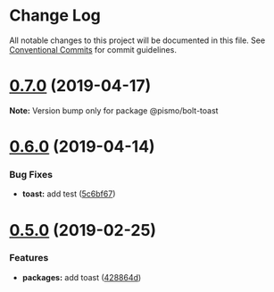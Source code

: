 # Change Log

All notable changes to this project will be documented in this file.
See [Conventional Commits](https://conventionalcommits.org) for commit guidelines.

# [0.7.0](https://github.com/pismo/bolt/compare/v0.6.0...v0.7.0) (2019-04-17)

**Note:** Version bump only for package @pismo/bolt-toast





# [0.6.0](https://github.com/pismo/bolt/compare/v0.5.0...v0.6.0) (2019-04-14)


### Bug Fixes

* **toast:** add test ([5c6bf67](https://github.com/pismo/bolt/commit/5c6bf67))





# [0.5.0](https://github.com/pismo/bolt/compare/v0.4.1...v0.5.0) (2019-02-25)


### Features

* **packages:** add toast ([428864d](https://github.com/pismo/bolt/commit/428864d))
